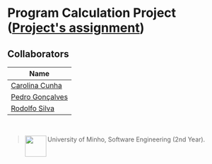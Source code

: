 # Program Calculation Project ([Project's assignment](http://wiki.di.uminho.pt/twiki/pub/Education/CP1819/MaterialPedagogico/cp1819t.pdf))

## Collaborators

| Name            	|
|-----------------	|
| [Carolina Cunha](https://github.com/13caroline)  	|
| [Pedro Gonçalves](https://github.com/JaK0be) 	|
| [Rodolfo Silva](https://github.com/Th0l)   	|
<br>

> <img src="https://seeklogo.com/images/U/Universidade_do_Minho-logo-CB2F98451C-seeklogo.com.png" align="left" height="48" width="48" > University of Minho, Software Engineering (2nd Year).

